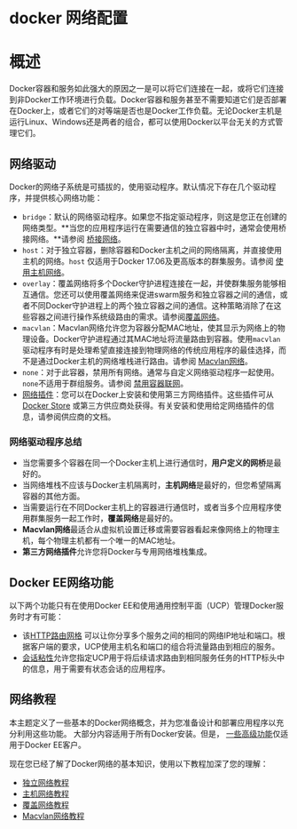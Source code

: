 # docker 网络配置

# 概述

Docker容器和服务如此强大的原因之一是可以将它们连接在一起，或将它们连接到非Docker工作环境进行负载。Docker容器和服务甚至不需要知道它们是否部署在Docker上，或者它们的对等端是否也是Docker工作负载。无论Docker主机是运行Linux、Windows还是两者的组合，都可以使用Docker以平台无关的方式管理它们。


## 网络驱动

Docker的网络子系统是可插拔的，使用驱动程序。默认情况下存在几个驱动程序，并提供核心网络功能：

- `bridge`：默认的网络驱动程序。如果您不指定驱动程序，则这是您正在创建的网络类型。**当您的应用程序运行在需要通信的独立容器中时，通常会使用桥接网络。**请参阅 [桥接网络](https://docs.docker.com/network/bridge/)。
- `host`：对于独立容器，删除容器和Docker主机之间的网络隔离，并直接使用主机的网络。`host` 仅适用于Docker 17.06及更高版本的群集服务。请参阅 [使用主机网络](https://docs.docker.com/network/host/)。
- `overlay`：覆盖网络将多个Docker守护进程连接在一起，并使群集服务能够相互通信。您还可以使用覆盖网络来促进swarm服务和独立容器之间的通信，或者不同Docker守护进程上的两个独立容器之间的通信。这种策略消除了在这些容器之间进行操作系统级路由的需求。请参阅[覆盖网络](https://docs.docker.com/network/overlay/)。
- `macvlan`：Macvlan网络允许您为容器分配MAC地址，使其显示为网络上的物理设备。Docker守护进程通过其MAC地址将流量路由到容器。使用`macvlan` 驱动程序有时是处理希望直接连接到物理网络的传统应用程序的最佳选择，而不是通过Docker主机的网络堆栈进行路由。请参阅 [Macvlan网络](https://docs.docker.com/network/macvlan/)。
- `none`：对于此容器，禁用所有网络。通常与自定义网络驱动程序一起使用。`none`不适用于群组服务。请参阅 [禁用容器联网](https://docs.docker.com/network/none/)。
- [网络插件](https://docs.docker.com/engine/extend/plugins_services/)：您可以在Docker上安装和使用第三方网络插件。这些插件可从 [Docker Store](https://store.docker.com/search?category=network&q=&type=plugin) 或第三方供应商处获得。有关安装和使用给定网络插件的信息，请参阅供应商的文档。

### 网络驱动程序总结

- 当您需要多个容器在同一个Docker主机上进行通信时，**用户定义的网桥**是最好的。
- 当网络堆栈不应该与Docker主机隔离时，**主机网络**是最好的，但您希望隔离容器的其他方面。
- 当需要运行在不同Docker主机上的容器进行通信时，或者当多个应用程序使用群集服务一起工作时，**覆盖网络**是最好的。
- **Macvlan网络**最适合从虚拟机设置迁移或需要容器看起来像网络上的物理主机，每个物理主机都有一个唯一的MAC地址。
- **第三方网络插件**允许您将Docker与专用网络堆栈集成。

## Docker EE网络功能

以下两个功能只有在使用Docker EE和使用通用控制平面（UCP）管理Docker服务时才有可能：

- 该[HTTP路由网格](https://docs.docker.com/datacenter/ucp/2.2/guides/admin/configure/use-domain-names-to-access-services/) 可以让你分享多个服务之间的相同的网络IP地址和端口。根据客户端的要求，UCP使用主机名和端口的组合将流量路由到相应的服务。
- [会话粘性](https://docs.docker.com/datacenter/ucp/2.2/guides/user/services/use-domain-names-to-access-services/#sticky-sessions)允许您指定UCP用于将后续请求路由到相同服务任务的HTTP标头中的信息，用于需要有状态会话的应用程序。

## 网络教程

本主题定义了一些基本的Docker网络概念，并为您准备设计和部署应用程序以充分利用这些功能。
大部分内容适用于所有Docker安装。但是， [一些高级功能](https://docs.docker.com/network/#docker-ee-networking-features)仅适用于Docker EE客户。

现在您已经了解了Docker网络的基本知识，使用以下教程加深了您的理解：

- [独立网络教程](https://docs.docker.com/network/network-tutorial-standalone/)
- [主机网络教程](https://docs.docker.com/network/network-tutorial-host/)
- [覆盖网络教程](https://docs.docker.com/network/network-tutorial-overlay/)
- [Macvlan网络教程](https://docs.docker.com/network/network-tutorial-macvlan/)